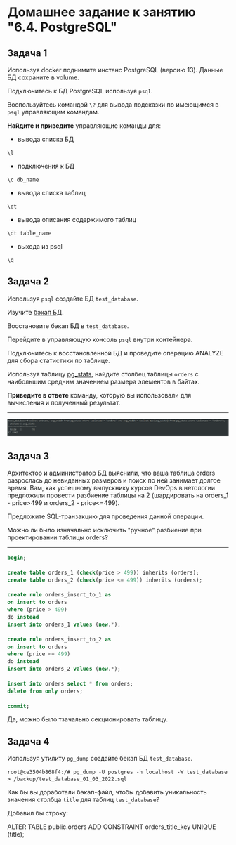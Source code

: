 # Домашнее задание к занятию "6.4. PostgreSQL"

## Задача 1

Используя docker поднимите инстанс PostgreSQL (версию 13). Данные БД сохраните в volume.

Подключитесь к БД PostgreSQL используя `psql`.

Воспользуйтесь командой `\?` для вывода подсказки по имеющимся в `psql` управляющим командам.

**Найдите и приведите** управляющие команды для:
- вывода списка БД
```console
\l 
```
- подключения к БД
```console
\c db_name
```
- вывода списка таблиц
```console
\dt
```
- вывода описания содержимого таблиц
```console
\dt table_name
```
- выхода из psql
```console
\q
```

## Задача 2

Используя `psql` создайте БД `test_database`.

Изучите [бэкап БД](https://github.com/netology-code/virt-homeworks/tree/master/06-db-04-postgresql/test_data).

Восстановите бэкап БД в `test_database`.

Перейдите в управляющую консоль `psql` внутри контейнера.

Подключитесь к восстановленной БД и проведите операцию ANALYZE для сбора статистики по таблице.

Используя таблицу [pg_stats](https://postgrespro.ru/docs/postgresql/12/view-pg-stats), найдите столбец таблицы `orders` 
с наибольшим средним значением размера элементов в байтах.

**Приведите в ответе** команду, которую вы использовали для вычисления и полученный результат.

---

![pic1](https://github.com/arhipovea/devops-netology/blob/main/06_04/assets/pic01.png)

## Задача 3

Архитектор и администратор БД выяснили, что ваша таблица orders разрослась до невиданных размеров и
поиск по ней занимает долгое время. Вам, как успешному выпускнику курсов DevOps в нетологии предложили
провести разбиение таблицы на 2 (шардировать на orders_1 - price>499 и orders_2 - price<=499).

Предложите SQL-транзакцию для проведения данной операции.

Можно ли было изначально исключить "ручное" разбиение при проектировании таблицы orders?

---

```sql
begin;

create table orders_1 (check(price > 499)) inherits (orders);
create table orders_2 (check(price <= 499)) inherits (orders);

create rule orders_insert_to_1 as 
on insert to orders
where (price > 499)
do instead 
insert into orders_1 values (new.*);

create rule orders_insert_to_2 as 
on insert to orders
where (price <= 499)
do instead 
insert into orders_2 values (new.*);

insert into orders select * from orders;
delete from only orders;

commit;
```

Да, можно было тзачально секционировать таблицу.

## Задача 4

Используя утилиту `pg_dump` создайте бекап БД `test_database`.

```console
root@ce3504b868f4:/# pg_dump -U postgres -h localhost -W test_database > /backup/test_database_01_03_2022.sql
```

Как бы вы доработали бэкап-файл, чтобы добавить уникальность значения столбца `title` для таблиц `test_database`?

Добавил бы строку:

ALTER TABLE public.orders ADD CONSTRAINT orders_title_key UNIQUE (title);